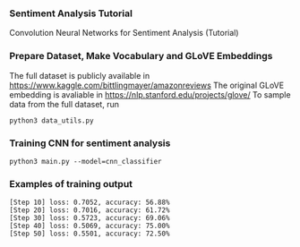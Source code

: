 ### Sentiment Analysis Tutorial
Convolution Neural Networks for Sentiment Analysis (Tutorial)

### Prepare Dataset, Make Vocabulary and GLoVE Embeddings
The full dataset is publicly available in https://www.kaggle.com/bittlingmayer/amazonreviews
The original GLoVE embedding is avaliable in  https://nlp.stanford.edu/projects/glove/
To sample data from the full dataset, run
    
    python3 data_utils.py
    
### Training CNN for sentiment analysis 
    
    python3 main.py --model=cnn_classifier
   
### Examples of training output
    [Step 10] loss: 0.7052, accuracy: 56.88%
    [Step 20] loss: 0.7016, accuracy: 61.72%
    [Step 30] loss: 0.5723, accuracy: 69.06%
    [Step 40] loss: 0.5069, accuracy: 75.00%
    [Step 50] loss: 0.5501, accuracy: 72.50%



